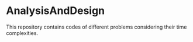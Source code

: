 # AnalysisAndDesign
This repository contains codes of different problems considering their time complexities.
